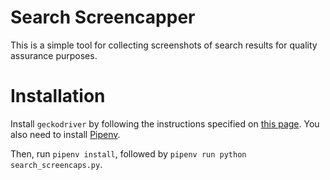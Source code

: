 # Search Screencapper
This is a simple tool for collecting screenshots of search results for quality assurance purposes.

# Installation
Install `geckodriver` by following the instructions specified on [this page](https://github.com/mozilla/geckodriver). You also need to install [Pipenv](https://docs.pipenv.org/en/latest/).

Then, run `pipenv install`, followed by `pipenv run python search_screencaps.py`.
